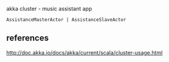 akka cluster - music assistant app

```
AssistanceMasterActor | AssistanceSlaveActor
```

references
----------

http://doc.akka.io/docs/akka/current/scala/cluster-usage.html
